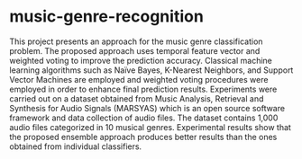 # music-genre-recognition

This project presents an approach for the music genre classification
problem. The proposed approach uses temporal feature vector and weighted
voting to improve the prediction accuracy. Classical machine learning
algorithms such as Naïve Bayes, K-Nearest Neighbors, and Support Vector
Machines are employed and weighted voting procedures were employed in
order to enhance final prediction results. Experiments were carried out on a
dataset obtained from Music Analysis, Retrieval and Synthesis for Audio
Signals (MARSYAS) which is an open source software framework and data
collection of audio files. The dataset contains 1,000 audio files categorized
in 10 musical genres. Experimental results show that the proposed ensemble
approach produces better results than the ones obtained from individual
classifiers.
